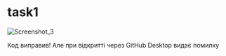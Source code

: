 # task1
![Screenshot_3](https://user-images.githubusercontent.com/86842958/125109535-2d30ab00-e0ec-11eb-8a08-afadbdbde6fd.png)

Код виправив! Але при відкритті через GitHub Desktop видає помилку
